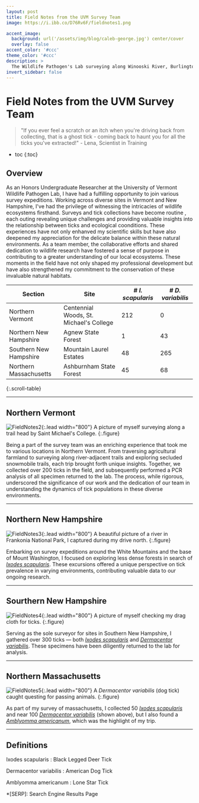 ```yaml
---
layout: post
title: Field Notes from the UVM Survey Team
image: https://i.ibb.co/D76Rv6F/fieldnotes1.png

accent_image: 
  background: url('/assets/img/blog/caleb-george.jpg') center/cover
  overlay: false
accent_color: '#ccc'
theme_color: '#ccc'
description: >
  The Wildlife Pathogen's Lab surveying along Winooski River, Burlington, VT.
invert_sidebar: false
---
```


# Field Notes from the UVM Survey Team

> "If you ever feel a scratch or an itch when you're driving back from collecting, that is a ghost tick - coming back to haunt you for all the ticks you've extracted!" - Lena, Scientist in Training

* toc
{:toc}

## Overview
As an Honors Undergraduate Researcher at the University of Vermont Wildlife Pathogen Lab, I have had a fulfilling opportunity to join various survey expeditions. Working across diverse sites in Vermont and New Hampshire, I've had the privilege of witnessing the intricacies of wildlife ecosystems firsthand. Surveys and tick collections have become routine , each outing revealing unique challenges and providing valuable insights into the relationship between ticks and ecological coonditions. These experiences have not only enhanved my scientific skills but have also deepened my appreciation for the delicate balance within these natural environments. As a team member, the collaborative efforts and shared dedication to wildlife research have fostered a sense of purpose in contributing to a greater understanding of our local ecosystems. These moments in the field have not only shaped my professional development but have also strengthened my commitment to the conservation of these invaluable natural habitats.

| **Section**            | **Site**                                | **_# I. scapularis_** | **_# D. variabilis_** |
|------------------------|-----------------------------------------|-----------------------|-----------------------|
| Northern Vermont       | Centennial Woods, St. Michael's College | 212                   | 0                     |
| Northern New Hampshire | Agnew State Forest                      | 1                     | 43                    |
| Southern New Hampshire | Mountain Laurel Estates                 | 48                    | 265                   |
| Northern Massachusetts | Ashburnham State Forest                 | 45                    | 68                    |
{:.scroll-table}

* * *

## Northern Vermont
![FieldNotes2](https://i.ibb.co/18g40n2/fieldnotes2.png "A picture of myself surveying along a trail head by Saint Michaels College."){:.lead width="800"}
A picture of myself surveying along a trail head by Saint Michael's College.
{:.figure}

Being a part of the survey team was an enriching experience that took me to various locations in Northern Vermont. From traversing agricultural farmland to surveying along river-adjacent trails and exploring secluded snowmobile trails, each trip brought forth unique insights. Together, we collected over 200 ticks in the field, and subsequently performed a PCR analysis of all specimen returned to the lab. The process, while rigorous, underscored the significance of our work and the dedication of our team in understanding the dynamics of tick populations in these diverse environments.

* * *

## Northern New Hampshire
![FieldNotes3](https://i.ibb.co/bgy3fkF/fieldnotes3.png "A beautiful picture of a river in Frankonia National Park, I captured during my drive north."){:.lead width="800"}
A beautiful picture of a river in Frankonia National Park, I captured during my drive north.
{:.figure}

Embarking on survey expeditions around the White Mountains and the base of Mount Washington, I focused on exploring less dense forests in search of [*Ixodes scapularis*](#definitions). These excursions offered a unique perspective on tick prevalence in varying environments, contributing valuable data to our ongoing research.

* * *

## Sourthern New Hampshire
![FieldNotes4](https://i.ibb.co/mBm2mm9/fieldnotes4.jpg "A picture of myself checking my drag cloth for ticks."){:.lead width="800"}
A picture of myself checking my drag cloth for ticks.
{:.figure}

Serving as the sole surveyor for sites in Southern New Hampshire, I gathered  over 300 ticks — both [*Ixodes scapularis*](#definitions) and [*Dermacentor variabilis*](#definitions). These specimens have been diligently returned to the lab for analysis.

* * *

## Northern Massachusetts
![FieldNotes5](https://i.ibb.co/8963Df5/fieldnotes5.png "A *Dermacentor variabilis* (dog tick) caught questing for passing animals."){:.lead width="800"}
A *Dermacentor variabilis* (dog tick) caught questing for passing animals.
{:.figure}

As part of my survey of massachusetts, I collected 50 [*Ixodes scapularis*](#definitions) and near 100 [*Dermacentor variabilis*](#definitions) (shown above), but I also found a [*Amblyomma americanum*](#definitions), which was the highlight of my trip.

* * *

## Definitions
Ixodes scapularis
: Black Legged Deer Tick

Dermacentor variabilis
: American Dog Tick

Amblyomma americanum
: Lone Star Tick


*[SERP]: Search Engine Results Page
